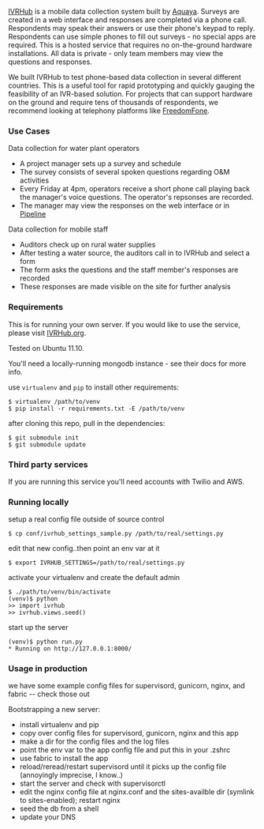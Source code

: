 [IVRHub](https://ivrhub.org) is a mobile data collection system built by [Aquaya](http://aquaya.org).
Surveys are created in a web interface and responses are completed via a phone call.
Respondents may speak their answers or use their phone's keypad to reply.
Respondents can use simple phones to fill out surveys - no special apps are required.
This is a hosted service that requires no on-the-ground hardware installations.
All data is private - only team members may view the questions and responses.

We built IVRHub to test phone-based data collection in several different countries.
This is a useful tool for rapid prototyping and quickly gauging the feasibility of an IVR-based solution.
For projects that can support hardware on the ground and require tens of thousands of respondents,
we recommend looking at telephony platforms like [FreedomFone](http://www.freedomfone.org).


### Use Cases
Data collection for water plant operators

* A project manager sets up a survey and schedule
* The survey consists of several spoken questions regarding O&M activities
* Every Friday at 4pm, operators receive a short phone call playing back the
manager's voice questions.  The operator's repsonses are recorded.
* The manager may view the responses on the web interface
or in [Pipeline](https://github.com/aquaya/pipeline)

Data collection for mobile staff

* Auditors check up on rural water supplies
* After testing a water source, the auditors call in to IVRHub and select a form
* The form asks the questions and the staff member's responses are recorded 
* These responses are made visible on the site for further analysis


### Requirements
This is for running your own server.  If you would like to use the service, please visit [IVRHub.org](https://ivrhub.org).

Tested on Ubuntu 11.10.

You'll need a locally-running mongodb instance - see their docs for more info.

use `virtualenv` and `pip` to install other requirements:

    $ virtualenv /path/to/venv
    $ pip install -r requirements.txt -E /path/to/venv

after cloning this repo, pull in the dependencies:
    
    $ git submodule init
    $ git submodule update


### Third party services
If you are running this service you'll need accounts with Twilio and AWS.


### Running locally
setup a real config file outside of source control

    $ cp conf/ivrhub_settings_sample.py /path/to/real/settings.py              

edit that new config..then point an env var at it

    $ export IVRHUB_SETTINGS=/path/to/real/settings.py

activate your virtualenv and create the default admin

    $ ./path/to/venv/bin/activate
    (venv)$ python
    >> import ivrhub 
    >> ivrhub.views.seed()

start up the server

    (venv)$ python run.py
    * Running on http://127.0.0.1:8000/


### Usage in production
we have some example config files for supervisord, gunicorn, nginx, and fabric -- check those out

Bootstrapping a new server:
 
 - install virtualenv and pip
 - copy over config files for supervisord, gunicorn, nginx and this app
 - make a dir for the config files and the log files
 - point the env var to the app config file and put this in your .zshrc
 - use fabric to install the app 
 - reload/reread/restart supervisord until it picks up the config file (annoyingly imprecise, I know..)
 - start the server and check with supervisorctl
 - edit the nginx config file at nginx.conf and the sites-availble dir (symlink to sites-enabled); restart nginx
 - seed the db from a shell
 - update your DNS 
